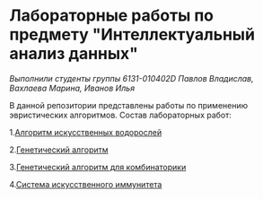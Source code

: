 # Лабораторные работы по предмету "Интеллектуальный анализ данных"

*Выполнили студенты группы 6131-010402D Павлов Владислав, Вахлаева Марина, Иванов Илья*

В данной репозитории представлены работы по применению эвристических алгоритмов. Состав лабораторных работ:

1.[Алгоритм искусственных водорослей](https://github.com/vasser2323/Data_Mining/LAB_1/csv_files/README.md)

2.[Генетический алгоритм](https://github.com/vasser2323/Data_Mining/LAB_2/README.md)

3.[Генетический алгоритм для комбинаторики](https://github.com/vasser2323/Data_Mining/LAB_3/README.md)

4.[Система искусственного иммунитета ](https://github.com/vasser2323/Data_Mining/LAB_4/README.md)
